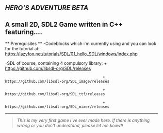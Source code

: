 **_HERO'S ADVENTURE BETA_**
---
A small 2D, SDL2 Game written in C++ featuring....
---
** Prerequisites **
-Codeblocks which i'm currently using and you can look for the tutorial at: https://lazyfoo.net/tutorials/SDL/01_hello_SDL/windows/index.php

-SDL of course, containing 4 compulsory library: + https://github.com/libsdl-org/SDL/releases

                                                 + https://github.com/libsdl-org/SDL_image/releases
                                                 
                                                 + https://github.com/libsdl-org/SDL_ttf/releases
                                                 
                                                 + https://github.com/libsdl-org/SDL_mixer/releases
                                                 
--- 
> _This is my very first game i've ever made here. If there is anything wrong or you don't understand, please let me know!!_

